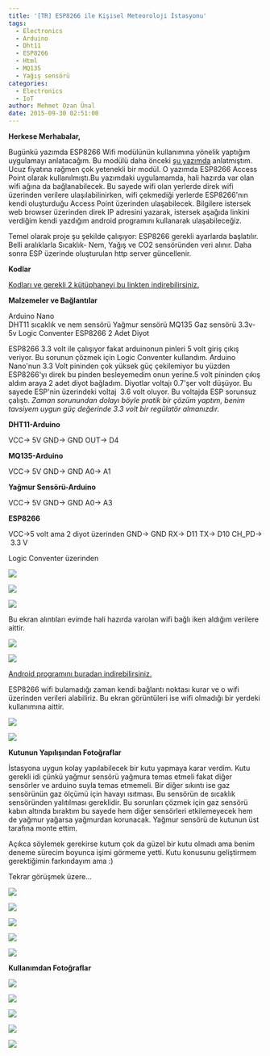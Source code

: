 ```yaml
---
title: '[TR] ESP8266 ile Kişisel Meteoroloji İstasyonu'
tags:
  - Electronics
  - Arduino
  - Dht11
  - ESP8266
  - Html
  - MQ135
  - Yağış sensörü
categories:
  - Electronics
  - IoT
author: Mehmet Ozan Ünal
date: 2015-09-30 02:51:00
---
```

**Herkese Merhabalar,**

Bugünkü yazımda ESP8266 Wifi modülünün kullanımına yönelik yaptığım uygulamayı anlatacağım. Bu modülü daha önceki [şu yazımda](https://mozanunal.com/2015/03/esp8266-modulu-html-server/) anlatmıştım. Ucuz fiyatına rağmen çok yetenekli bir modül. O yazımda ESP8266 Access Point olarak kullanılmıştı.Bu yazımdaki uygulamamda, hali hazırda var olan wifi ağına da bağlanabilecek. Bu sayede wifi olan yerlerde direk wifi üzerinden verilere ulaşılabilinirken, wifi çekmediği yerlerde ESP8266'nın kendi oluşturduğu Access Point üzerinden ulaşabilecek. Bilgilere istersek web browser üzerinden direk IP adresini yazarak, istersek aşağıda linkini verdiğim kendi yazdığım android programını kullanarak ulaşabileceğiz.  

Temel olarak proje şu şekilde çalışıyor: ESP8266 gerekli ayarlarda başlatılır. Belli aralıklarla Sıcaklık- Nem, Yağış ve CO2 sensöründen veri alınır. Daha sonra ESP üzerinde oluşturulan http server güncellenir.  
  

**Kodlar**

[Kodları ve gerekli 2 kütüphaneyi bu linkten indirebilirsiniz.](https://drive.google.com/file/d/0B5j__Lyt9ozbTnpTSnFqMXN0ZmM/view?usp=sharing)

**Malzemeler ve Bağlantılar**

Arduino Nano  
DHT11 sıcaklık ve nem sensörü
Yağmur sensörü
MQ135 Gaz sensörü
3.3v-5v Logic Conventer
ESP8266
2 Adet Diyot

ESP8266 3.3 volt ile çalışıyor fakat arduinonun pinleri 5 volt giriş çıkış veriyor. Bu sorunun çözmek için Logic Conventer kullandım. Arduino Nano'nun 3.3 Volt pininden çok yüksek güç çekilemiyor bu yüzden ESP8266'yı direk bu pinden besleyemedim onun yerine.5 volt pininden çıkış aldım araya 2 adet diyot bağladım. Diyotlar voltajı 0.7'şer volt düşüyor. Bu sayede ESP'nin üzerindeki voltaj  3.6 volt oluyor. Bu voltajda ESP sorunsuz çalıştı. *Zaman sorunundan dolayı böyle pratik bir çözüm yaptım, benim tavsiyem uygun güç değerinde 3.3 volt bir regülatör almanızdır.*

**DHT11-Arduino**

VCC-> 5V
GND-> GND
OUT-> D4

**MQ135-Arduino**


VCC-> 5V
GND-> GND
A0-> A1

**Yağmur Sensörü-Arduino**

VCC-> 5V
GND-> GND
A0-> A3

**ESP8266**

VCC->5 volt ama 2 diyot üzerinden
GND-> GND
RX-> D11
TX-> D10
CH_PD->  3.3 V

Logic Conventer üzerinden

![](https://3.bp.blogspot.com/-UsQPPk3G-MI/VgnJI9pRNrI/AAAAAAAAN30/7GegSuJOKME/s720/IMG_20150925_212341.jpg)

![](https://2.bp.blogspot.com/-oiJYi4TyoMw/VgnJIzmC2wI/AAAAAAAAN30/7WTyKCPeXfs/s720/IMG_20150925_212313.jpg)

![](https://2.bp.blogspot.com/-7MZxz-XQeTY/VgnJI1fHQaI/AAAAAAAAN30/v7xnKD6yuRY/s720/IMG_20150925_212355.jpg)

Bu ekran alıntıları evimde hali hazırda varolan wifi bağlı iken aldığım verilere aittir.

![](https://3.bp.blogspot.com/-ftOtLZRfSes/VgnJo1gLsVI/AAAAAAAAN38/AckuZXojd20/s720/Screenshot_2015-09-21-03-29-17.png)

![](https://1.bp.blogspot.com/-6ZQQErWn0kk/VgnJo0T65TI/AAAAAAAAN38/XBIjLV4sOSs/s720/Screenshot_2015-09-21-03-28-56.png)

[Android programını buradan indirebilirsiniz.](https://drive.google.com/file/d/0B5j__Lyt9ozbR3dLVTI1aUluaDQ/view?usp=sharing)

ESP8266 wifi bulamadığı zaman kendi bağlantı noktası kurar ve o wifi üzerinden verileri alabiliriz. Bu ekran görüntüleri ise wifi olmadığı bir yerdeki kullanımına aittir.

![](https://2.bp.blogspot.com/-bvwApOI45EQ/VgnJo8LjAmI/AAAAAAAAN38/zZT_0rPKcj0/s720/Screenshot_2015-09-21-03-32-30.png)

![](https://3.bp.blogspot.com/--MXnSlm1V-w/VgnJo5ZT8eI/AAAAAAAAN38/MdtZNLbApng/s720/Screenshot_2015-09-21-03-32-20.png)

**Kutunun Yapılışından Fotoğraflar**

İstasyona uygun kolay yapılabilecek bir kutu yapmaya karar verdim. Kutu gerekli idi çünkü yağmur sensörü yağmura temas etmeli fakat diğer sensörler ve arduino suyla temas etmemeli. Bir diğer sıkıntı ise gaz sensörünün gaz ölçümü için havayı ısıtması. Bu sensörün de sıcaklık sensöründen yalıtılması gereklidir. Bu sorunları çözmek için gaz sensörü kabın altında bıraktım bu sayede hem diğer sensörleri etkilemeyecek hem de yağmur yağarsa yağmurdan korunacak. Yağmur sensörü de kutunun üst tarafına monte ettim.

Açıkca söylemek gerekirse kutum çok da güzel bir kutu olmadı ama benim deneme sürecim boyunca işimi görmeme yetti. Kutu konusunu geliştirmem gerektiğimin farkındayım ama :)

Tekrar görüşmek üzere...

![](https://4.bp.blogspot.com/-RGH6ITJsFyE/VgnKily7kAI/AAAAAAAAN4I/9hpkiDRVoGI/s720/IMG_20150927_051714.jpg)

![](https://4.bp.blogspot.com/-UT7zNRBiyOo/VgnKij25wkI/AAAAAAAAN4I/5KahfdHf-9M/s720/IMG_20150927_051020.jpg)

![](https://2.bp.blogspot.com/-sFqrsX7Z2AY/VgnKilp7m9I/AAAAAAAAN4I/qVjUq3gUgAc/s720/IMG_20150927_051025.jpg)

![](https://3.bp.blogspot.com/-XlJhaF-ukVg/VgnKisqzSSI/AAAAAAAAN4I/v0GvktwQYxc/s720/IMG_20150927_052253.jpg)

![](https://2.bp.blogspot.com/-Hi9uNCDzUZA/VgnKivThhwI/AAAAAAAAN4I/p0qCZvtBTo8/s720/IMG_20150927_052257.jpg)

**Kullanımdan Fotoğraflar**

![](https://2.bp.blogspot.com/-i-Hnpx085Y0/VgnKqjbYhGI/AAAAAAAAN4Q/hdOeMIs6FyA/s720/IMG_20150927_052636.jpg)

![](https://3.bp.blogspot.com/-8fMHQZUC4BY/VgnKqnuVNtI/AAAAAAAAN4Q/JnbNiOKbmWU/s720/IMG_20150927_052610.jpg)

![](https://4.bp.blogspot.com/-6lK1r9Lwnqo/VgnKqnbjVWI/AAAAAAAAN4Q/Fvf8tIzwfd0/s720/IMG_20150927_092540.jpg)

![](https://4.bp.blogspot.com/-Que5jw7wr_M/VgnKqm2KyCI/AAAAAAAAN4Q/gyI_bqgkNDI/s720/IMG_20150927_052528.jpg)

![](https://4.bp.blogspot.com/-GMjB4GNfzxA/VgnKqnih3_I/AAAAAAAAN4Q/_8x55IdwthM/s720/IMG_20150927_092548.jpg)